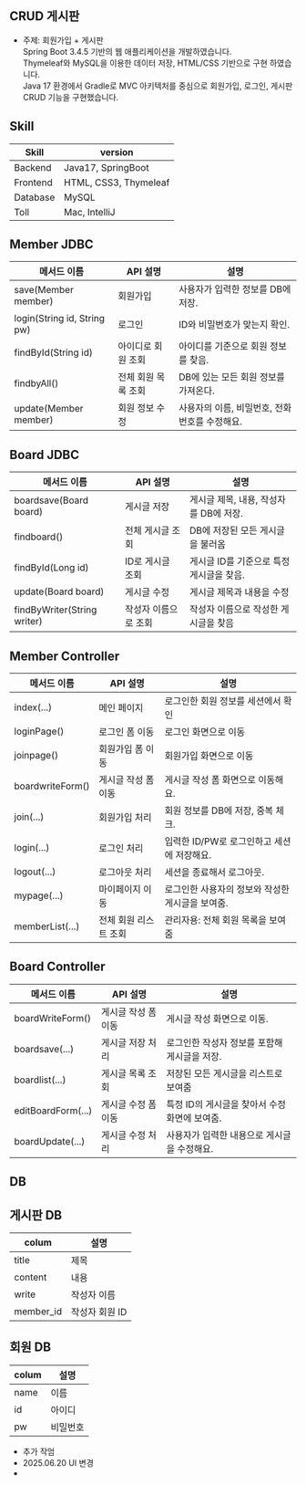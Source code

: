 ## CRUD 게시판

* 주제: 회원가입 + 게시판  
  Spring Boot 3.4.5 기반의 웹 애플리케이션을 개발하였습니다. <br>
Thymeleaf와 MySQL을 이용한 데이터 저장, HTML/CSS 기반으로 구현 하였습니다. <br>
Java 17 환경에서 Gradle로 MVC 아키텍처를 중심으로 회원가입, 로그인, 게시판 CRUD 기능을 구현했습니다.

## Skill
| Skill    | version               |
|----------|-----------------------|
| Backend  | Java17, SpringBoot    | 
| Frontend | HTML, CSS3, Thymeleaf | 
| Database | MySQL                 | 
| Toll     | Mac, IntelliJ         |   


## Member JDBC
| 메서드 이름                     | API 설명      | 설명                      |
|----------------------------| ----------- |-------------------------|
| save(Member member)        | 회원가입        | 사용자가 입력한 정보를 DB에 저장.    |
| login(String id, String pw) | 로그인         | ID와 비밀번호가 맞는지 확인.       |
| findById(String id)        | 아이디로 회원 조회  | 아이디를 기준으로 회원 정보를 찾음.    |
| findbyAll()                | 전체 회원 목록 조회 | DB에 있는 모든 회원 정보를 가져온다.  |
| update(Member member)      | 회원 정보 수정    | 사용자의 이름, 비밀번호, 전화번호를 수정해요. |


## Board JDBC
| 메서드 이름                      | API 설명      | 설명                    |
| --------------------------- | ----------- |-----------------------|
| boardsave(Board board)      | 게시글 저장      | 게시글 제목, 내용, 작성자를 DB에 저장. |
| findboard()                 | 전체 게시글 조회   | DB에 저장된 모든 게시글을 불러옴   |
| findById(Long id)           | ID로 게시글 조회  | 게시글 ID를 기준으로 특정 게시글을 찾음. |
| update(Board board)         | 게시글 수정      | 게시글 제목과 내용을 수정        |
| findByWriter(String writer) | 작성자 이름으로 조회 | 작성자 이름으로 작성한 게시글을 찾음  |

## Member Controller
| 메서드 이름           | API 설명       | 설명                       |
| ---------------- | ------------ |--------------------------|
| index(...)       | 메인 페이지       | 로그인한 회원 정보를 세션에서 확인      |
| loginPage()      | 로그인 폼 이동     | 로그인 화면으로 이동              |
| joinpage()       | 회원가입 폼 이동    | 회원가입 화면으로 이동             |
| boardwriteForm() | 게시글 작성 폼 이동  | 게시글 작성 폼 화면으로 이동해요.      |
| join(...)        | 회원가입 처리      | 회원 정보를 DB에 저장, 중복 체크.    |
| login(...)       | 로그인 처리       | 입력한 ID/PW로 로그인하고 세션에 저장해요. |
| logout(...)      | 로그아웃 처리      | 세션을 종료해서 로그아웃.           |
| mypage(...)      | 마이페이지 이동     | 로그인한 사용자의 정보와 작성한 게시글을 보여줌. |
| memberList(...)  | 전체 회원 리스트 조회 | 관리자용: 전체 회원 목록을 보여줌      |


## Board Controller
| 메서드 이름             | API 설명      | 설명                       |
| ------------------ | ----------- |--------------------------|
| boardWriteForm()   | 게시글 작성 폼 이동 | 게시글 작성 화면으로 이동.          |
| boardsave(...)     | 게시글 저장 처리   | 로그인한 작성자 정보를 포함해 게시글을 저장. |
| boardlist(...)     | 게시글 목록 조회   | 저장된 모든 게시글을 리스트로 보여줌     |
| editBoardForm(...) | 게시글 수정 폼 이동 | 특정 ID의 게시글을 찾아서 수정 화면에 보여줌. |
| boardUpdate(...)   | 게시글 수정 처리   | 사용자가 입력한 내용으로 게시글을 수정해요. |


## DB
## 게시판 DB 
| colum     | 설명        |
|-----------|-----------|
| title     | 제목        |
| content   | 내용        |
| write     | 작성자 이름    |
| member_id | 작성자 회원 ID |


## 회원 DB

| colum | 설명   |
|-------|------|
| name  | 이름   |
| id    | 아이디  |
| pw    | 비밀번호 |


* 추가 작엄 
* 2025.06.20 UI 변경 
* 